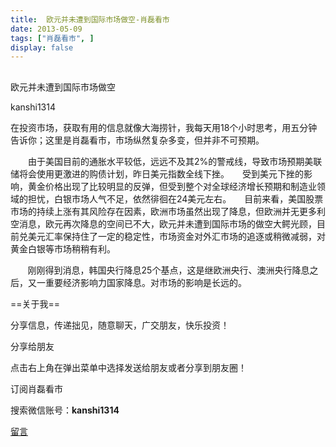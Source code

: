 ```yaml
---
title:  欧元并未遭到国际市场做空-肖磊看市
date: 2013-05-09
tags: ["肖磊看市", ]
display: false
---
```



## 



欧元并未遭到国际市场做空




kanshi1314




在投资市场，获取有用的信息就像大海捞针，我每天用18个小时思考，用五分钟告诉你；这里是肖磊看市，市场纵然复杂多变，但并非不可预期。


 　　由于美国目前的通胀水平较低，远远不及其2%的警戒线，导致市场预期美联储将会使用更激进的购债计划，昨日美元指数全线下挫。　　受到美元下挫的影响，黄金价格出现了比较明显的反弹，但受到整个对全球经济增长预期和制造业领域的担忧，白银市场人气不足，依然徘徊在24美元左右。　　目前来看，美国股票市场的持续上涨有其风险存在因素，欧洲市场虽然出现了降息，但欧洲并无更多利空消息，欧元再次降息的空间已不大，欧元并未遭到国际市场的做空大鳄光顾，目前兑美元汇率保持住了一定的稳定性，市场资金对外汇市场的追逐或稍微减弱，对黄金白银等市场稍稍有利。

 &nbsp; &nbsp; &nbsp; &nbsp;刚刚得到消息，韩国央行降息25个基点，这是继欧洲央行、澳洲央行降息之后，又一重要经济影响力国家降息。对市场的影响是长远的。

 

 

 

==关于我== 

分享信息，传递拙见，随意聊天，广交朋友，快乐投资！

 

分享给朋友

点击右上角在弹出菜单中选择发送给朋友或者分享到朋友圈！　

 

订阅肖磊看市

搜索微信账号：**kanshi1314**

 









[留言](javascript:;)